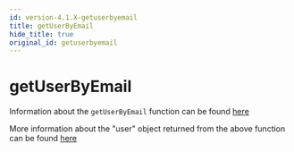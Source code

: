 ```yaml
---
id: version-4.1.X-getuserbyemail
title: getUserByEmail
hide_title: true
original_id: getuserbyemail
---
```


# getUserByEmail

Information about the `getUserByEmail` function can be found [here](../emailpassword/getuserbyemail)

<div class="specialNote" style="margin-bottom: 40px">
More information about the "user" object returned from the above function can be found  <a href="https://github.com/supertokens/core-driver-interface/wiki#third-party-email-password-user" rel="noopener noreferrer" target="_blank" >here</a><br/>
</div>